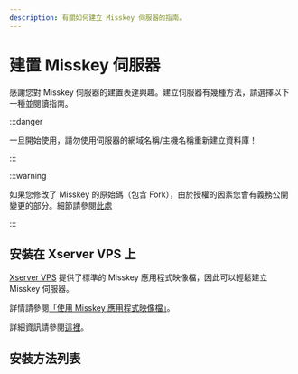 ```yaml
---
description: 有關如何建立 Misskey 伺服器的指南。
---
```


# 建置 Misskey 伺服器

感謝您對 Misskey 伺服器的建置表達興趣。建立伺服器有幾種方法，請選擇以下一種並閱讀指南。

:::danger

一旦開始使用，請勿使用伺服器的網域名稱/主機名稱重新建立資料庫！

:::

:::warning

如果您修改了 Misskey 的原始碼（包含 Fork），由於授權的因素您會有義務公開變更的部分。細節請參閱[此處](/docs/for-admin/install/resources/forking/)

:::

## 安裝在 Xserver VPS 上

[Xserver VPS](https://vps.xserver.ne.jp/) 提供了標準的 Misskey 應用程式映像檔，因此可以輕鬆建立 Misskey 伺服器。

詳情請參閱[「使用 Misskey 應用程式映像檔」](https://vps.xserver.ne.jp/support/manual/man_server_app_use_misskey.php)。

詳細資訊請參閱[這裡](https://sns.xserver.ne.jp/misskey.php)。

## 安裝方法列表

<MkIndex />
